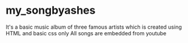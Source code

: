 # my_songbyashes
It's a basic music album of three famous artists which is created using HTML and basic css only
All songs are embedded from youtube
